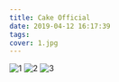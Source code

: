 ```yaml
---
title: Cake Official
date: 2019-04-12 16:17:39
tags:
cover: 1.jpg
---
```


![1](1.jpg)
![2](2.jpg)
![3](3.jpg)
